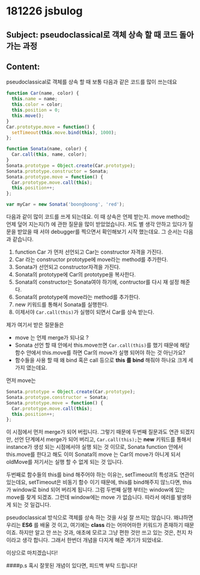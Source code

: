 # 181226 jsbulog

## Subject: pseudoclassical로 객체 상속 할 때 코드 돌아 가는 과정

## Content:

pseudoclassical로 객체를 상속 할 때 보통 다음과 같은 코드를 많이 쓰는데요

```javascript
function Car(name, color) {
  this.name = name;
  this.color = color;
  this.position = 0;
  this.move();
}
Car.prototype.move = function() {
  setTimeout(this.move.bind(this), 1000);
};

function Sonata(name, color) {
  Car.call(this, name, color);
}
Sonata.prototype = Object.create(Car.prototype);
Sonata.prototype.constructor = Sonata;
Sonata.prototype.move = function() {
  Car.prototype.move.call(this);
  this.position++;
};

var myCar = new Sonata('boongboong', 'red');
```

다음과 같이 많이 코드를 쓰게 되는데요. 이 때 상속은 언제 받는지. move method는 언제 덮어 지는지(?) 에 관한 질문을 많이 받았었습니다.
저도 별 생각 안하고 있다가 질문을 받았을 때 서야 debugger를 찍으면서 확인해보기 시작 했는데요.
그 순서는 다음과 같습니다.

1. function Car 가 먼저 선언되고 Car는 constructor 자격을 가진다.
2. Car 라는 constructor prototype에 move라는 method를 추가한다.
3. Sonata가 선언되고 constructor자격을 가진다.
4. Sonata의 prototype에 Car의 prototype을 복사한다.
5. Sonata의 constructor는 Sonata여야 하기에, contructor를 다시 재 설정 해준다.
6. Sonata의 prototype에 move라는 method를 추가한다.
7. new 키워드를 통해서 Sonata를 실행한다.
8. 이제서야 `Car.call(this)`가 실행이 되면서 Car를 상속 받는다.

제가 여기서 받은 질문들은

- move 는 언제 merge가 되나요 ?
- Sonata 선언 할 때 안에서 this.move쓰면 `Car.call(this)`를 했기 때문에 해당 함수 안에서 this.move를 하면 Car의 move가 실행 되어야 하는 것 아닌가요?
- 함수들을 사용 할 때 왜 bind 혹은 call 등으로 **this 를 bind** 해줘야 하나요
  크게 세 가지 였는데요.

먼저 move는

```javascript
Sonata.prototype = Object.create(Car.prototype);
Sonata.prototype.constructor = Sonata;
Sonata.prototype.move = function() {
  Car.prototype.move.call(this);
  this.position++;
};
```

이 시점에서 먼저 merge가 되어 버립니다. 그렇기 때문에 두번째 질문과도 연관 되겠지만, 선언 단계에서 merge가 되어 버리고, `Car.call(this);`는 **new** 키워드를 통해서 instance가 생성 되는 시점에서야 실행 되는 것 이므로,
Sonata function 안에서 this.move를 한다고 해도 이미 Sonata의 move 는 Car의 move가 아니게 되서 oldMove를 저기서는 실행 할 수 없게 되는 것 입니다.

두번째로 함수들의 this를 bind 해주어야 하는 이유는, setTimeout의 특성과도 연관이 있는데요, setTimeout은 비동기 함수 이기 때문에, this를 bind해주지 않느다면, this가 window로 bind 되어 버리게 됩니다.
그럼 두번째 실행 부터는 window에 있는 move를 찾게 되겠죠. 그런데 window에는 move 가 없습니다. 따라서 에러를 발생하게 되는 것 일겁니다.

pseudoclassical 방식으로 객체를 상속 하는 것을 사실 잘 쓰지는 않습니다. 왜냐하면 우리는 **ES6** 를 배울 것 이고, 여기에는 **class** 라는 어마어마한 키워드가 존재하기 때문이죠.
하지만 알고 안 쓰는 것과, 애초에 모르고 그냥 편한 것만 쓰고 있는 것은, 천지 차이라고 생각 합니다.
그래서 한번더 개념을 다지게 해준 계기가 되었네요.

이상으로 마치겠습니다!

####p.s 혹시 잘못된 개념이 있다면, 피드백 부탁 드립니다!
